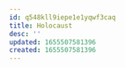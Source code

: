 ```yaml
---
id: q548kll9iepe1e1yqwf3caq
title: Holocaust
desc: ''
updated: 1655507581396
created: 1655507581396
---
```


